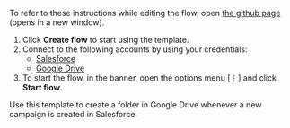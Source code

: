 To refer to these instructions while editing the flow, open [the github page](https://github.com/ot4i/app-connect-templates/tree/master/resources/markdown/Create%20a%20folder%20in%20Google%20Drive%20whenever%20a%20new%20campaign%20is%20created%20in%20Salesforce_instructions.md) (opens in a new window).

1. Click **Create flow** to start using the template.
2. Connect to the following accounts by using your credentials:
   - [Salesforce](https://www.ibm.com/docs/en/app-connect/saas?topic=apps-salesforce) 
   - [Google Drive](https://www.ibm.com/docs/en/app-connect/saas?topic=apps-google-drive)
3. To start the flow, in the banner, open the options menu [⋮] and click **Start flow**.


Use this template to create a folder in Google Drive whenever a new campaign is created in Salesforce.







